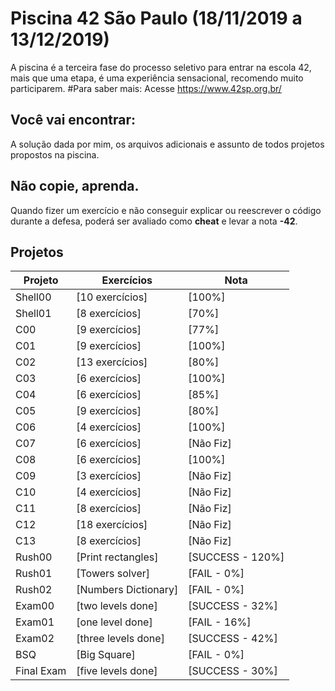 # Piscina 42 São Paulo (18/11/2019 a 13/12/2019)
A piscina é a terceira fase do processo seletivo para entrar na escola 42, mais que uma etapa, é uma experiência sensacional, recomendo muito participarem.
#Para saber mais:
Acesse https://www.42sp.org.br/
## Você vai encontrar:
A solução dada por mim, os arquivos adicionais e assunto de todos projetos propostos na piscina.
## Não copie, aprenda.
Quando fizer um exercício e não conseguir explicar ou reescrever o código durante a defesa, poderá ser avaliado como **cheat** e levar a nota **-42**.

## Projetos
| Projeto		| Exercícios				| Nota				|
|---------------|---------------------------|-------------------|
| Shell00       | [10 exercícios]           | [100%]            |
| Shell01       | [8 exercícios]            | [70%]             |
| C00           | [9 exercícios]            | [77%]             |
| C01           | [9 exercícios]            | [100%]            |
| C02           | [13 exercícios]           | [80%]             |
| C03           | [6 exercícios]            | [100%]            |
| C04           | [6 exercícios]            | [85%]             |
| C05           | [9 exercícios]            | [80%]             |
| C06           | [4 exercícios]            | [100%]            |
| C07           | [6 exercícios]            | [Não Fiz]         |
| C08           | [6 exercícios]            | [100%]            |
| C09           | [3 exercícios]            | [Não Fiz]         |
| C10           | [4 exercícios]            | [Não Fiz]         |
| C11           | [8 exercícios]            | [Não Fiz]         |
| C12           | [18 exercícios]           | [Não Fiz]         |
| C13           | [8 exercícios]            | [Não Fiz]         |
| Rush00        | [Print rectangles]       	| [SUCCESS - 120%]	|
| Rush01        | [Towers solver]          	| [FAIL - 0%]       |
| Rush02        | [Numbers Dictionary]     	| [FAIL - 0%]       |
| Exam00        | [two levels done]         | [SUCCESS - 32%]   |
| Exam01        | [one level done]         	| [FAIL - 16%]      |
| Exam02        | [three levels done]       | [SUCCESS - 42%]   |
| BSQ           | [Big Square]              | [FAIL - 0%]       |
| Final Exam    | [five levels done]        | [SUCCESS - 30%]   |
